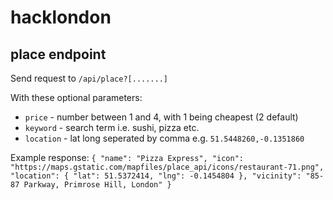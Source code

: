# hacklondon

## place endpoint
Send request to `/api/place?[.......]`

With these optional parameters:
* `price` - number between 1 and 4, with 1 being cheapest (2 default)
* `keyword` - search term i.e. sushi, pizza etc.
* `location` - lat long seperated by comma e.g. `51.5448260,-0.1351860`

Example response:
`{
  "name": "Pizza Express",
  "icon": "https://maps.gstatic.com/mapfiles/place_api/icons/restaurant-71.png",
  "location": {
    "lat": 51.5372414,
    "lng": -0.1454804
  },
  "vicinity": "85-87 Parkway, Primrose Hill, London"
}`
